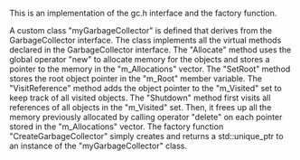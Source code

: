 This is an implementation of the gc.h interface and the factory function.

A custom class "myGarbageCollector" is defined that derives from the GarbageCollector interface. 
The class implements all the virtual methods declared in the GarbageCollector interface.
The "Allocate" method uses the global operator "new" to allocate memory for the objects and stores a pointer to the memory in the "m_Allocations" vector. 
The "SetRoot" method stores the root object pointer in the "m_Root" member variable. 
The "VisitReference" method adds the object pointer to the "m_Visited" set to keep track of all visited objects.
The "Shutdown" method first visits all references of all objects in the "m_Visited" set.
Then, it frees up all the memory previously allocated by calling operator "delete" on each pointer stored in the "m_Allocations" vector.
The factory function "CreateGarbageCollector" simply creates and returns a std::unique_ptr to an instance of the "myGarbageCollector" class.
